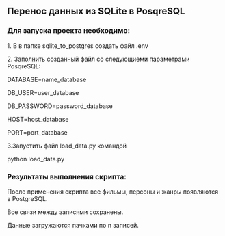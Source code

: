 <h2>Перенос данных из SQLite в PosqreSQL</h2>

<h3>Для запуска проекта необходимо:</h3>
<p>1. В в папке sqlite_to_postgres создать файл .env</p>
2. Заполнить созданный файл со следующиеми параметрами PosqreSQL:

<p>DATABASE=name_database</p>
<p>DB_USER=user_database</p>
<p>DB_PASSWORD=password_database</p>
<p>HOST=host_database</p>
<p>PORT=port_database</p>

3.Запустить файл load_data.py командой 
<p>python load_data.py</p>

<h3>Результаты выполнения скрипта:</h3>
<p>После применения скрипта все фильмы, персоны и жанры появляются в PostgreSQL.</p>
<p>Все связи между записями сохранены.</p>
<p>Данные загружаются пачками по n записей.</p>
